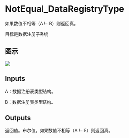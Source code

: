 # NotEqual_DataRegistryType

如果数值不相等（A != B）则返回真。

目标是数据注册子系统

## 图示

![]($-20221218-18362896.png)

## Inputs

A：数据注册表类型结构。

B：数据注册表类型结构。 

## Outputs

返回值。布尔值。如果数值不相等（A != B）则返回真。
